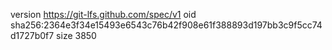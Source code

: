 version https://git-lfs.github.com/spec/v1
oid sha256:2364e3f34e15493e6543c76b42f908e61f388893d197bb3c9f5cc74d1727b0f7
size 3850
